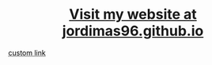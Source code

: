 <!-- ### <h1>Visit my website at [jordimas96.github.io](https://jordimas96.github.io/)</h1> -->

### <h1 align="center" style="color:#beff00">[Visit my website at<br>jordimas96.github.io](https://jordimas96.github.io/)</h1>


<a href="https://www.google.com/" style="color: black; text-decoration: underline;text-decoration-style: dotted;">custom link</a>

<!--
**jordimas96/jordimas96** is a ✨ _special_ ✨ repository because its `README.md` (this file) appears on your GitHub profile.

Here are some ideas to get you started:

- 🔭 I’m currently working on ...
- 🌱 I’m currently learning ...
- 👯 I’m looking to collaborate on ...
- 🤔 I’m looking for help with ...
- 💬 Ask me about ...
- 📫 How to reach me: ...
- ⚡ Fun fact: ...
-->
